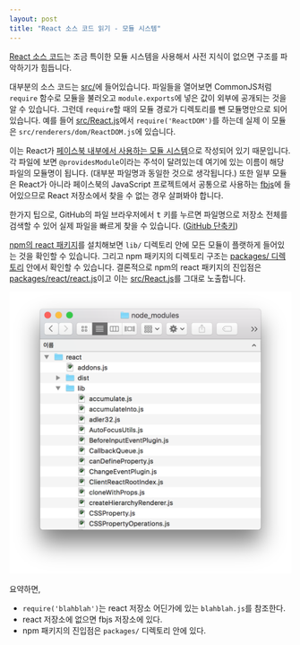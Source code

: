 ```yaml
---
layout: post
title: "React 소스 코드 읽기 - 모듈 시스템"
---
```


[React 소스 코드](https://github.com/facebook/react)는 조금 특이한 모듈 시스템을 사용해서 사전 지식이 없으면 구조를 파악하기가 힘듭니다.

대부분의 소스 코드는 [src/](https://github.com/facebook/react/tree/v15.0.0-rc.1/src)에 들어있습니다. 파일들을 열어보면 CommonJS처럼 `require` 함수로 모듈을 불러오고 `module.exports`에 넣은 값이 외부에 공개되는 것을 알 수 있습니다. 그런데 `require`할 때의 모듈 경로가 디렉토리를 뺀 모듈명만으로 되어있습니다. 예를 들어 [src/React.js](https://github.com/facebook/react/blob/v15.0.0-rc.1/src/React.js)에서 `require('ReactDOM')`를 하는데 실제 이 모듈은 `src/renderers/dom/ReactDOM.js`에 있습니다.

이는 React가 [페이스북 내부에서 사용하는 모듈 시스템](https://github.com/facebook/node-haste)으로 작성되어 있기 때문입니다. 각 파일에 보면 `@providesModule`이라는 주석이 달려있는데 여기에 있는 이름이 해당 파일의 모듈명이 됩니다. (대부분 파일명과 동일한 것으로 생각됩니다.) 또한 일부 모듈은 React가 아니라 페이스북의 JavaScript 프로젝트에서 공통으로 사용하는 [fbjs](https://github.com/facebook/fbjs)에 들어있으므로 React 저장소에서 찾을 수 없는 경우 살펴봐야 합니다.

한가지 팁으로, GitHub의 파일 브라우저에서 <kbd>t</kbd> 키를 누르면 파일명으로 저장소 전체를 검색할 수 있어 실제 파일을 빠르게 찾을 수 있습니다. ([GitHub 단축키](https://help.github.com/articles/using-keyboard-shortcuts/#source-code-browsing))

[npm의 react 패키지](https://www.npmjs.com/package/react)를 설치해보면 `lib/` 디렉토리 안에 모든 모듈이 플랫하게 들어있는 것을 확인할 수 있습니다. 그리고 npm 패키지의 디렉토리 구조는 [packages/ 디렉토리](https://github.com/facebook/react/tree/v15.0.0-rc.1/packages/react) 안에서 확인할 수 있습니다. 결론적으로 npm의 react 패키지의 진입점은 [packages/react/react.js](https://github.com/facebook/react/blob/v15.0.0-rc.1/packages/react/react.js)이고 이는 [src/React.js](https://github.com/facebook/react/blob/v15.0.0-rc.1/src/React.js)를 그대로 노출합니다.

![npm의 react 패키지](/public/img/2016-03-npm-react.png)

요약하면,

* `require('blahblah')`는 react 저장소 어딘가에 있는 `blahblah.js`를 참조한다.
* react 저장소에 없으면 fbjs 저장소에 있다.
* npm 패키지의 진입점은 `packages/` 디렉토리 안에 있다.